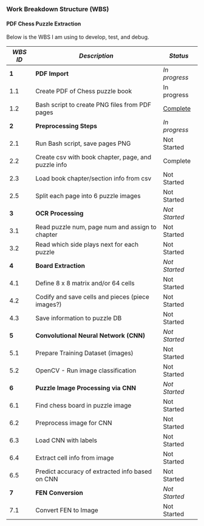 ### Work Breakdown Structure (WBS)

#### PDF Chess Puzzle Extraction

Below is the WBS I am using to develop, test, and debug.

| *WBS ID* | *Description*                                   | *Status*      |
|-------|----------------------------------------------------|-------------|
| **1** | **PDF Import**                                     | *In progress*  |
| 1.1 | Create PDF of Chess puzzle book                      | In progress |
| 1.2 | Bash script to create PNG files from PDF pages       | [Complete](https://github.com/sean-gits-py/chess/blob/main/import_pdf_extract_pages/pdf_pages_to_png.sh) |
| **2** | **Preprocessing Steps**                            | *In progress* |
| 2.1 | Run Bash script, save pages PNG                      | Not Started |
| 2.2 | Create csv with book chapter, page, and puzzle info  | Complete |
| 2.3 | Load book chapter/section info from csv              | Not Started |
| 2.5 | Split each page into 6 puzzle images                 | Not Started |
| **3** | **OCR Processing**                                 | *Not Started* |
| 3.1 | Read puzzle num, page num and assign to chapter      | Not Started |
| 3.2 | Read which side plays next for each puzzle           | Not Started |
| **4** | **Board Extraction**                               | *Not Started* |
| 4.1 | Define 8 x 8 matrix and/or 64 cells                  | Not Started |
| 4.2 | Codify and save cells and pieces (piece images?)       | Not Started |
| 4.3 | Save information to puzzle DB                          | Not Started |
| **5** | **Convolutional Neural Network (CNN)**             | *Not Started* |
| 5.1 | Prepare Training Dataset (images)                      | Not Started |
| 5.2 | OpenCV - Run image classification                      | Not Started |
| **6** | **Puzzle Image Processing via CNN**                | *Not Started* |
| 6.1 | Find chess board in puzzle image                       | Not Started |
| 6.2 | Preprocess image for CNN                               | Not Started |
| 6.3 | Load CNN with labels                                   | Not Started |
| 6.4 | Extract cell info from image                           | Not Started |
| 6.5 | Predict accuracy of extracted info based on CNN        | Not Started |
| **7** | **FEN Conversion**                                 | *Not Started* |
| 7.1 | Convert FEN to Image                                   | Not Started |
